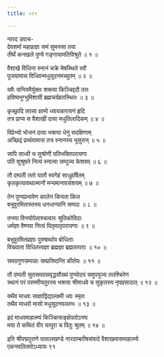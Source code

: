 ```yaml
---
title: ०९१

---
```

नारद उवाच-  
देवशर्मा महाप्राज्ञः समं सुमनसा तया  
तीर्थे कनखले पुण्ये गङ्गायामतिविश्रुते ॥ १ ॥


वैशाखे विधिना स्नानं चक्रे मेषस्थिते रवौ  
पूजयामास विधिवन्मधुसूदनमच्युतम् ॥ २ ॥


यमैः सनियमैर्युक्तः शक्त्या किञ्चिद्ददौ ततः  
हविष्यभुग्भूमिशायी ब्रह्मचर्यव्रतस्थितः ॥ ३ ॥


कृच्छ्रादि तपसा क्षामो ध्यायन्नारायणं हृदि  
तत्र प्राप्य स वैशाखीं दत्वा मधुतिलादिकम् ॥ ४ ॥


विप्रेभ्यो भोजनं दत्वा भक्त्या धेनुं सदक्षिणाम्  
अच्छिद्रं प्रार्थयामास तत्र स्नानस्य भूसुरान् ॥ ५ ॥


सापि साध्वी च सुश्रोणी पतिभक्तिपरायणा  
पतिं शुश्रूषते नित्यं स्नात्वा सम्पूज्य केशवम् ॥ ६ ॥


तौ दम्पती ततो यातौ स्वगेहं साधुहर्षितम्  
कृतकृत्यावथात्मानौ मन्यमानावसंशयम् ॥ ७ ॥


तेन पुण्यप्रभावेण कालेन कियता किल  
बभूवुरमितास्तस्य धनधान्यानि सम्पदः ॥ ८ ॥


तनया विनयोपेताश्चत्वारः श्रुतिकोविदाः  
धर्मज्ञा वैष्णवा नित्यं पितृमातृपरायणाः ॥ ९ ॥


बभूवुरमितप्रज्ञाः पुरुषार्थाय बोधिताः  
विख्याता विधितत्त्वज्ञा ब्रह्मज्ञा ब्रह्मतत्पराः ॥ १० ॥


समग्रगुणसम्पन्नाः सम्प्रतिष्ठन्ति कीर्तयः ॥ ११ ॥


तौ दम्पती सुतसमग्रसमृद्धसौख्यं पुण्योदयं समुपयुज्य ततश्चिरेण  
स्थानं परं परममीयतुरस्य भक्त्या श्रीमाधवे च सुकृतस्य नृपप्रसादात् ॥ १२ ॥


यथैव माधवः साक्षाद्विद्यालक्ष्मी धवः स्मृतः  
तथैव माधवो मासो मधुसूदनवल्लभः ॥ १३ ॥


इदं माधवमाहात्म्यं किञ्चित्सङ्क्षेपतोऽनघ  
मया ते कथितं वीर यत्पुरा च पितुः श्रुतम् ॥ १४ ॥


इति श्रीपद्मपुराणे पातालखण्डे नारदाम्बरीषसंवादे वैशाखमासमाहात्म्ये  
एकनवतितमोऽध्यायः ९१
